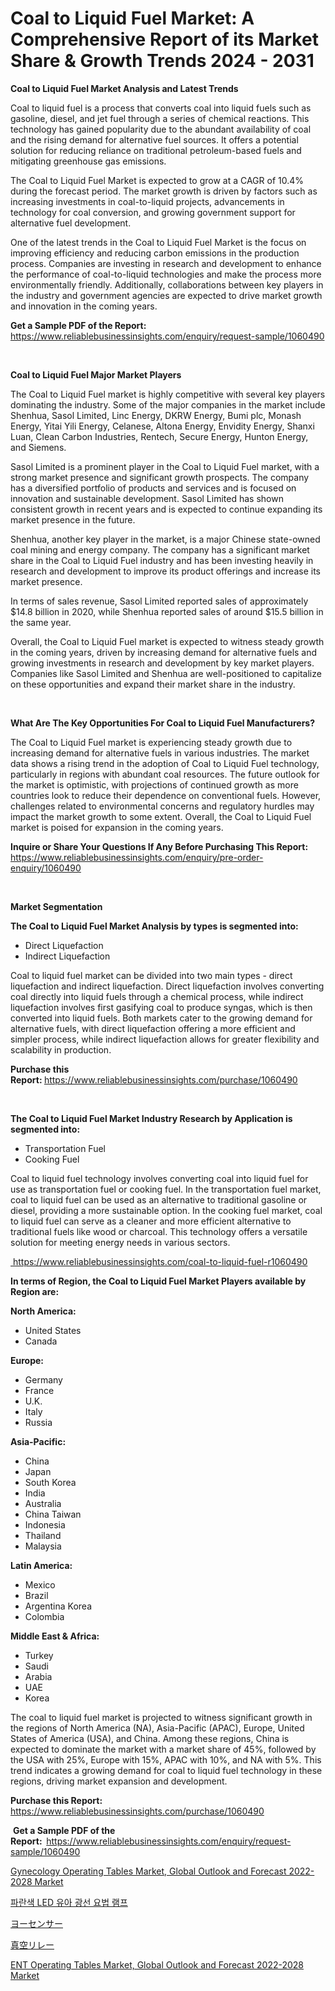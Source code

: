 <p><h1>Coal to Liquid Fuel Market: A Comprehensive Report of its Market Share & Growth Trends 2024 - 2031</h1></p><p><strong>Coal to Liquid Fuel Market Analysis and Latest Trends</strong></p>
<p><p>Coal to liquid fuel is a process that converts coal into liquid fuels such as gasoline, diesel, and jet fuel through a series of chemical reactions. This technology has gained popularity due to the abundant availability of coal and the rising demand for alternative fuel sources. It offers a potential solution for reducing reliance on traditional petroleum-based fuels and mitigating greenhouse gas emissions.</p><p>The Coal to Liquid Fuel Market is expected to grow at a CAGR of 10.4% during the forecast period. The market growth is driven by factors such as increasing investments in coal-to-liquid projects, advancements in technology for coal conversion, and growing government support for alternative fuel development.</p><p>One of the latest trends in the Coal to Liquid Fuel Market is the focus on improving efficiency and reducing carbon emissions in the production process. Companies are investing in research and development to enhance the performance of coal-to-liquid technologies and make the process more environmentally friendly. Additionally, collaborations between key players in the industry and government agencies are expected to drive market growth and innovation in the coming years.</p></p>
<p><strong>Get a Sample PDF of the Report:&nbsp;</strong> <a href="https://www.reliablebusinessinsights.com/enquiry/request-sample/1060490">https://www.reliablebusinessinsights.com/enquiry/request-sample/1060490</a></p>
<p>&nbsp;</p>
<p><strong>Coal to Liquid Fuel Major Market Players</strong></p>
<p><p>The Coal to Liquid Fuel market is highly competitive with several key players dominating the industry. Some of the major companies in the market include Shenhua, Sasol Limited, Linc Energy, DKRW Energy, Bumi plc, Monash Energy, Yitai Yili Energy, Celanese, Altona Energy, Envidity Energy, Shanxi Luan, Clean Carbon Industries, Rentech, Secure Energy, Hunton Energy, and Siemens.</p><p>Sasol Limited is a prominent player in the Coal to Liquid Fuel market, with a strong market presence and significant growth prospects. The company has a diversified portfolio of products and services and is focused on innovation and sustainable development. Sasol Limited has shown consistent growth in recent years and is expected to continue expanding its market presence in the future.</p><p>Shenhua, another key player in the market, is a major Chinese state-owned coal mining and energy company. The company has a significant market share in the Coal to Liquid Fuel industry and has been investing heavily in research and development to improve its product offerings and increase its market presence.</p><p>In terms of sales revenue, Sasol Limited reported sales of approximately $14.8 billion in 2020, while Shenhua reported sales of around $15.5 billion in the same year.</p><p>Overall, the Coal to Liquid Fuel market is expected to witness steady growth in the coming years, driven by increasing demand for alternative fuels and growing investments in research and development by key market players. Companies like Sasol Limited and Shenhua are well-positioned to capitalize on these opportunities and expand their market share in the industry.</p></p>
<p>&nbsp;</p>
<p><strong>What Are The Key Opportunities For Coal to Liquid Fuel Manufacturers?</strong></p>
<p><p>The Coal to Liquid Fuel market is experiencing steady growth due to increasing demand for alternative fuels in various industries. The market data shows a rising trend in the adoption of Coal to Liquid Fuel technology, particularly in regions with abundant coal resources. The future outlook for the market is optimistic, with projections of continued growth as more countries look to reduce their dependence on conventional fuels. However, challenges related to environmental concerns and regulatory hurdles may impact the market growth to some extent. Overall, the Coal to Liquid Fuel market is poised for expansion in the coming years.</p></p>
<p><strong>Inquire or Share Your Questions If Any Before Purchasing This Report:</strong> <a href="https://www.reliablebusinessinsights.com/enquiry/pre-order-enquiry/1060490">https://www.reliablebusinessinsights.com/enquiry/pre-order-enquiry/1060490</a></p>
<p>&nbsp;</p>
<p><strong>Market Segmentation</strong></p>
<p><strong>The Coal to Liquid Fuel Market Analysis by types is segmented into:</strong></p>
<p><ul><li>Direct Liquefaction</li><li>Indirect Liquefaction</li></ul></p>
<p><p>Coal to liquid fuel market can be divided into two main types - direct liquefaction and indirect liquefaction. Direct liquefaction involves converting coal directly into liquid fuels through a chemical process, while indirect liquefaction involves first gasifying coal to produce syngas, which is then converted into liquid fuels. Both markets cater to the growing demand for alternative fuels, with direct liquefaction offering a more efficient and simpler process, while indirect liquefaction allows for greater flexibility and scalability in production.</p></p>
<p><strong>Purchase this Report:&nbsp;</strong><a href="https://www.reliablebusinessinsights.com/purchase/1060490">https://www.reliablebusinessinsights.com/purchase/1060490</a></p>
<p>&nbsp;</p>
<p><strong>The Coal to Liquid Fuel Market Industry Research by Application is segmented into:</strong></p>
<p><ul><li>Transportation Fuel</li><li>Cooking Fuel</li></ul></p>
<p><p>Coal to liquid fuel technology involves converting coal into liquid fuel for use as transportation fuel or cooking fuel. In the transportation fuel market, coal to liquid fuel can be used as an alternative to traditional gasoline or diesel, providing a more sustainable option. In the cooking fuel market, coal to liquid fuel can serve as a cleaner and more efficient alternative to traditional fuels like wood or charcoal. This technology offers a versatile solution for meeting energy needs in various sectors.</p></p>
<p><a href="https://www.reliablebusinessinsights.com/coal-to-liquid-fuel-r1060490">&nbsp;https://www.reliablebusinessinsights.com/coal-to-liquid-fuel-r1060490</a></p>
<p><strong>In terms of Region, the Coal to Liquid Fuel Market Players available by Region are:</strong></p>
<p>
    <p> <strong> North America: </strong>
        <ul>
            <li>United States</li>
            <li>Canada</li>
        </ul>
        </p> 
    <p> <strong> Europe: </strong>
        <ul>
            <li>Germany</li>
            <li>France</li>
            <li>U.K.</li>
            <li>Italy</li>
            <li>Russia</li>
        </ul>
        </p> 
    <p> <strong> Asia-Pacific: </strong>
        <ul>
            <li>China</li>
            <li>Japan</li>
            <li>South Korea</li>
            <li>India</li>
            <li>Australia</li>
            <li>China Taiwan</li>
            <li>Indonesia</li>
            <li>Thailand</li>
            <li>Malaysia</li>
        </ul>
        </p> 
    <p> <strong> Latin America: </strong>
        <ul>
            <li>Mexico</li>
            <li>Brazil</li>
            <li>Argentina Korea</li>
            <li>Colombia</li>
        </ul>
        </p> 
    <p> <strong> Middle East & Africa: </strong>
        <ul>
            <li>Turkey</li>
            <li>Saudi</li>
            <li>Arabia</li>
            <li>UAE</li>
            <li>Korea</li>
        </ul>
    </p>
    </p>
<p><p>The coal to liquid fuel market is projected to witness significant growth in the regions of North America (NA), Asia-Pacific (APAC), Europe, United States of America (USA), and China. Among these regions, China is expected to dominate the market with a market share of 45%, followed by the USA with 25%, Europe with 15%, APAC with 10%, and NA with 5%. This trend indicates a growing demand for coal to liquid fuel technology in these regions, driving market expansion and development.</p></p>
<p><strong>Purchase this Report: </strong><a href="https://www.reliablebusinessinsights.com/purchase/1060490">https://www.reliablebusinessinsights.com/purchase/1060490</a></p>
<p>&nbsp;<strong>Get a Sample PDF of the Report:&nbsp;&nbsp;</strong><a href="https://www.reliablebusinessinsights.com/enquiry/request-sample/1060490">https://www.reliablebusinessinsights.com/enquiry/request-sample/1060490</a></p>
<p><strong></strong></p>
<p><p><a href="https://github.com/oggzzdkk92/Market-Research-Report-List-1/blob/main/gynecology-operating-tables-market-global-outlook-and-forecast-2022-2028-market.md">Gynecology Operating Tables Market, Global Outlook and Forecast 2022-2028 Market</a></p><p><a href="https://github.com/victorsharp87978/Market-Research-Report-List-1/blob/main/1896065126047.md">파란색 LED 유아 광선 요법 램프</a></p><p><a href="https://github.com/alyle7648/Market-Research-Report-List-2/blob/main/6330901124454.md">ヨーセンサー</a></p><p><a href="https://github.com/SantosDicki04/Market-Research-Report-List-2/blob/main/3833301124453.md">真空リレー</a></p><p><a href="https://github.com/kopirendilala/Market-Research-Report-List-1/blob/main/ent-operating-tables-market-global-outlook-and-forecast-2022-2028-market.md">ENT Operating Tables Market, Global Outlook and Forecast 2022-2028 Market</a></p></p>